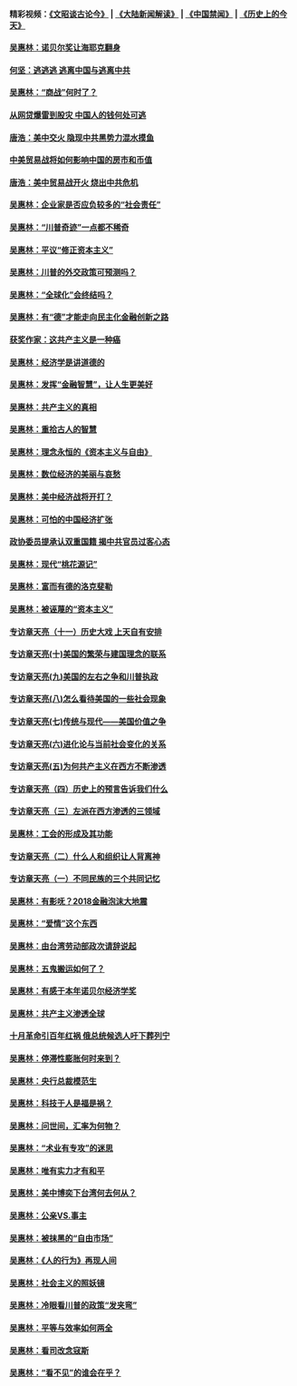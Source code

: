 #### 精彩视频：[《文昭谈古论今》](https://github.com/gfw-breaker/wenzhao/blob/master/README.md?t=01150630) | [《大陆新闻解读》](https://github.com/gfw-breaker/ntdtv-comedy/blob/master/README.md?t=01150630) | [《中国禁闻》](https://github.com/gfw-breaker/ntdtv-news/blob/master/README.md?t=01150630) | [《历史上的今天》](https://github.com/gfw-breaker/today-in-history/blob/master/README.md?t=01150630) 

#### [吴惠林：诺贝尔奖让海耶克翻身](../pages/nsc423/n10890049.md?t=01150630) 

#### [何坚：逃逃逃 逃离中国与逃离中共](../pages/nsc423/n10592891.md?t=01150630) 

#### [吴惠林：“商战”何时了？](../pages/nsc423/n10573558.md?t=01150630) 

#### [从网贷爆雷到股灾 中国人的钱何处可逃](../pages/nsc423/n10572800.md?t=01150630) 

#### [唐浩：美中交火 隐现中共黑势力混水摸鱼](../pages/nsc423/n10544040.md?t=01150630) 

#### [中美贸易战将如何影响中国的房市和币值](../pages/nsc423/n10543697.md?t=01150630) 

#### [唐浩：美中贸易战开火 烧出中共危机](../pages/nsc423/n10540126.md?t=01150630) 

#### [吴惠林：企业家是否应负较多的“社会责任”](../pages/nsc423/n10535022.md?t=01150630) 

#### [吴惠林：“川普奇迹”一点都不稀奇](../pages/nsc423/n10512808.md?t=01150630) 

#### [吴惠林：平议“修正资本主义”](../pages/nsc423/n10495724.md?t=01150630) 

#### [吴惠林：川普的外交政策可预测吗？](../pages/nsc423/n10462387.md?t=01150630) 

#### [吴惠林：“全球化”会终结吗？](../pages/nsc423/n10452838.md?t=01150630) 

#### [吴惠林：有“德”才能走向民主化金融创新之路](../pages/nsc423/n10432292.md?t=01150630) 

#### [获奖作家：这共产主义是一种癌](../pages/nsc423/n10431541.md?t=01150630) 

#### [吴惠林：经济学是讲道德的](../pages/nsc423/n10398014.md?t=01150630) 

#### [吴惠林：发挥“金融智慧”，让人生更美好](../pages/nsc423/n10375019.md?t=01150630) 

#### [吴惠林：共产主义的真相](../pages/nsc423/n10351394.md?t=01150630) 

#### [吴惠林：重拾古人的智慧](../pages/nsc423/n10337691.md?t=01150630) 

#### [吴惠林：理念永恒的《资本主义与自由》](../pages/nsc423/n10316274.md?t=01150630) 

#### [吴惠林：数位经济的美丽与哀愁](../pages/nsc423/n10292946.md?t=01150630) 

#### [吴惠林：美中经济战将开打？](../pages/nsc423/n10258825.md?t=01150630) 

#### [吴惠林：可怕的中国经济扩张](../pages/nsc423/n10219147.md?t=01150630) 

#### [政协委员提承认双重国籍 揭中共官员过客心态](../pages/nsc423/n10208809.md?t=01150630) 

#### [吴惠林：现代“桃花源记”](../pages/nsc423/n10185234.md?t=01150630) 

#### [吴惠林：富而有德的洛克斐勒](../pages/nsc423/n10142264.md?t=01150630) 

#### [吴惠林：被诬蔑的“资本主义”](../pages/nsc423/n10124816.md?t=01150630) 

#### [专访章天亮（十一）历史大戏 上天自有安排](../pages/nsc423/n10094905.md?t=01150630) 

#### [专访章天亮(十)美国的繁荣与建国理念的联系](../pages/nsc423/n10094899.md?t=01150630) 

#### [专访章天亮(九)美国的左右之争和川普执政](../pages/nsc423/n10094889.md?t=01150630) 

#### [专访章天亮(八)怎么看待美国的一些社会现象](../pages/nsc423/n10094857.md?t=01150630) 

#### [专访章天亮(七)传统与现代——美国价值之争](../pages/nsc423/n10093140.md?t=01150630) 

#### [专访章天亮(六)进化论与当前社会变化的关系](../pages/nsc423/n10092036.md?t=01150630) 

#### [专访章天亮(五)为何共产主义在西方不断渗透](../pages/nsc423/n10083620.md?t=01150630) 

#### [专访章天亮（四）历史上的预言告诉我们什么](../pages/nsc423/n10083606.md?t=01150630) 

#### [专访章天亮（三）左派在西方渗透的三领域](../pages/nsc423/n10081115.md?t=01150630) 

#### [吴惠林：工会的形成及其功能](../pages/nsc423/n10080633.md?t=01150630) 

#### [专访章天亮（二）什么人和组织让人背离神](../pages/nsc423/n10076637.md?t=01150630) 

#### [专访章天亮（一）不同民族的三个共同记忆](../pages/nsc423/n10074188.md?t=01150630) 

#### [吴惠林：有影呒？2018金融泡沫大地震](../pages/nsc423/n10040534.md?t=01150630) 

#### [吴惠林：“爱情”这个东西](../pages/nsc423/n10019423.md?t=01150630) 

#### [吴惠林：由台湾劳动部政次请辞说起](../pages/nsc423/n9979679.md?t=01150630) 

#### [吴惠林：五鬼搬运如何了？](../pages/nsc423/n9925338.md?t=01150630) 

#### [吴惠林：有感于本年诺贝尔经济学奖](../pages/nsc423/n9871883.md?t=01150630) 

#### [吴惠林：共产主义渗透全球](../pages/nsc423/n9812748.md?t=01150630) 

#### [十月革命引百年红祸 俄总统候选人吁下葬列宁](../pages/nsc423/n9810182.md?t=01150630) 

#### [吴惠林：停滞性膨胀何时来到？](../pages/nsc423/n9764136.md?t=01150630) 

#### [吴惠林：央行总裁模范生](../pages/nsc423/n9728134.md?t=01150630) 

#### [吴惠林：科技于人是福是祸？](../pages/nsc423/n9672982.md?t=01150630) 

#### [吴惠林：问世间，汇率为何物？](../pages/nsc423/n9621788.md?t=01150630) 

#### [吴惠林：“术业有专攻”的迷思](../pages/nsc423/n9580363.md?t=01150630) 

#### [吴惠林：唯有实力才有和平](../pages/nsc423/n9529599.md?t=01150630) 

#### [吴惠林：美中博奕下台湾何去何从？](../pages/nsc423/n9483598.md?t=01150630) 

#### [吴惠林：公亲VS.事主](../pages/nsc423/n9425637.md?t=01150630) 

#### [吴惠林：被抹黑的“自由市场”](../pages/nsc423/n9351545.md?t=01150630) 

#### [吴惠林：《人的行为》再现人间](../pages/nsc423/n9296339.md?t=01150630) 

#### [吴惠林：社会主义的照妖镜](../pages/nsc423/n9243460.md?t=01150630) 

#### [吴惠林：冷眼看川普的政策“发夹弯”](../pages/nsc423/n9120684.md?t=01150630) 

#### [吴惠林：平等与效率如何两全](../pages/nsc423/n9075430.md?t=01150630) 

#### [吴惠林：看司改念寇斯](../pages/nsc423/n9024915.md?t=01150630) 

#### [吴惠林：“看不见”的谁会在乎？](../pages/nsc423/n8977488.md?t=01150630) 

